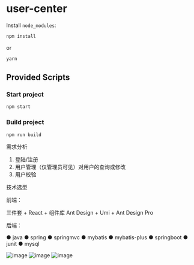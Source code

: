 # user-center

Install `node_modules`:

```bash
npm install
```

or

```bash
yarn
```

## Provided Scripts


### Start project

```bash
npm start
```

### Build project

```bash
npm run build
```

需求分析
1. 登陆/注册
2. 用户管理（仅管理员可见）对用户的查询或修改
3. 用户校验


技术选型

前端：

三件套 + React + 组件库 Ant Design + Umi + Ant Design Pro

后端：

● java
● spring
● springmvc
● mybatis
● mybatis-plus
● springboot
● junit
● mysql

![image](https://github.com/ysx-20061105/user-center-frontend/assets/121438322/2a218049-64e1-4e5b-a538-c9057a157d2b)
![image](https://github.com/ysx-20061105/user-center-frontend/assets/121438322/50954ac4-5465-4e94-9527-60812c6f3ad6)
![image](https://github.com/ysx-20061105/user-center-frontend/assets/121438322/ebd79854-52d0-41c8-b2a9-2de08229e8d0)



